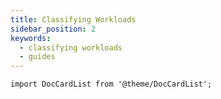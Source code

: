 ```yaml
---
title: Classifying Workloads
sidebar_position: 2
keywords:
  - classifying workloads
  - guides
---
```


```mdx-code-block
import DocCardList from '@theme/DocCardList';
```

<DocCardList />
